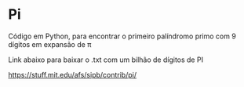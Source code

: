 # Pi
Código em Python, para encontrar o primeiro palíndromo primo com 9 dígitos em expansão de π


Link abaixo para baixar o .txt com um bilhão de dígitos de PI

https://stuff.mit.edu/afs/sipb/contrib/pi/
